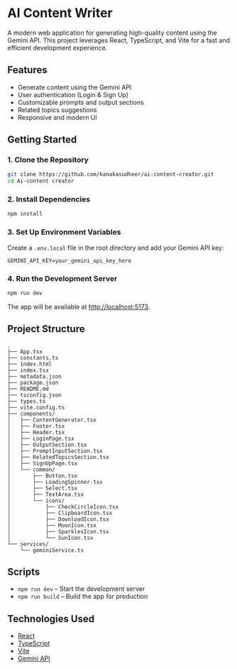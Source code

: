 # AI Content Writer

A modern web application for generating high-quality content using the Gemini API. This project leverages React, TypeScript, and Vite for a fast and efficient development experience.

## Features

- Generate content using the Gemini API
- User authentication (Login & Sign Up)
- Customizable prompts and output sections
- Related topics suggestions
- Responsive and modern UI

## Getting Started

### 1. Clone the Repository

```sh
git clone https://github.com/kanakasudheer/ai-content-creator.git
cd Ai-content creator
```

### 2. Install Dependencies

```sh
npm install
```

### 3. Set Up Environment Variables

Create a `.env.local` file in the root directory and add your Gemini API key:

```
GEMINI_API_KEY=your_gemini_api_key_here
```

### 4. Run the Development Server

```sh
npm run dev
```

The app will be available at [http://localhost:5173](http://localhost:5173).

## Project Structure

```
.
├── App.tsx
├── constants.ts
├── index.html
├── index.tsx
├── metadata.json
├── package.json
├── README.md
├── tsconfig.json
├── types.ts
├── vite.config.ts
├── components/
│   ├── ContentGenerator.tsx
│   ├── Footer.tsx
│   ├── Header.tsx
│   ├── LoginPage.tsx
│   ├── OutputSection.tsx
│   ├── PromptInputSection.tsx
│   ├── RelatedTopicsSection.tsx
│   ├── SignUpPage.tsx
│   └── common/
│       ├── Button.tsx
│       ├── LoadingSpinner.tsx
│       ├── Select.tsx
│       ├── TextArea.tsx
│       └── icons/
│           ├── CheckCircleIcon.tsx
│           ├── ClipboardIcon.tsx
│           ├── DownloadIcon.tsx
│           ├── MoonIcon.tsx
│           ├── SparklesIcon.tsx
│           └── SunIcon.tsx
└── services/
    └── geminiService.ts
```

## Scripts

- `npm run dev` – Start the development server
- `npm run build` – Build the app for production

## Technologies Used

- [React](https://react.dev/)
- [TypeScript](https://www.typescriptlang.org/)
- [Vite](https://vitejs.dev/)
- [Gemini API](https://ai.google.dev/gemini-api/docs/)


